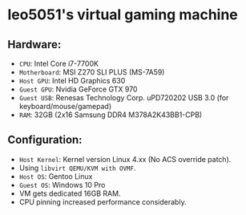 # leo5051's virtual gaming machine

## Hardware:
* `CPU`: Intel Core i7-7700K
* `Motherboard`: MSI Z270 SLI PLUS (MS-7A59)
* `Host GPU`: Intel HD Graphics 630
* `Guest GPU`: Nvidia GeForce GTX 970
* `Guest USB`: Renesas Technology Corp. uPD720202 USB 3.0 (for keyboard/mouse/gamepad)
* `RAM`: 32GB (2x16 Samsung DDR4 M378A2K43BB1-CPB)

## Configuration:
* `Host Kernel`: Kernel version Linux 4.xx (No ACS override patch).
* Using `libvirt QEMU/KVM with OVMF`.
* `Host OS`: Gentoo Linux
* `Guest OS`: Windows 10 Pro
* VM gets dedicated 16GB RAM.
* CPU pinning increased performance considerably.

